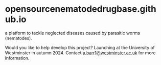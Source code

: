 # opensourcenematodedrugbase.github.io
a platform to tackle neglected diseases caused by parasitic worms (nematodes).

Would you like to help develop this project? Launching at the University of Westminster in autumn 2024. Contact a.barr1@westminster.ac.uk for more information.


